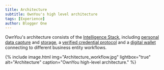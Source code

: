```yaml
---
title: Architecture
subtitle: OwnYou's high level architecture
tags: [Experience]
author: Blogger One
---
```


OwnYou's architecture consists of the [Intelligence Stack](/docs/intelligence_stack/), including [personal data capture](/docs/personal_data_capture) and [storage](/docs/personal_data_storage), a [verified credential protocol](/docs/verified_credential_workflow) and a [digital wallet](/docs/digital_wallet) connecting to different business entity workflows.

{% include image.html img="Architecture_workflow.jpg" lightbox="true" alt="Architecture" caption="OwnYou high-level architecture." %}
